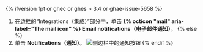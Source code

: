 {% ifversion fpt or ghec or ghes > 3.4 or ghae-issue-5658 %}
1. 在边栏的“Integrations（集成）”部分中，单击 **{% octicon "mail" aria-label="The mail icon" %} Email notifications（电子邮件通知）**。
{% else %}
1. 单击 **Notifications（通知）**。 ![侧边栏中的通知按钮](/assets/images/help/settings/notifications_menu.png)
{% endif %}
